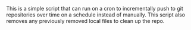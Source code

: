 This is a simple script that can run on a cron to incrementally push to git repositories 
over time on a schedule instead of manually. This script also removes any previously 
removed local files to clean up the repo.
